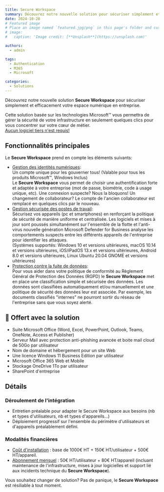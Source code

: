 ```yaml
---
title: Secure Workspace
summary: Découvrez notre nouvelle solution pour sécuriser simplement et efficacement votre espace numérique en entreprise.
date: 2024-10-28
# Featured image
# Place an image named `featured.jpg/png` in this page's folder and customize its options here.
# image:
#   caption: 'Image credit: [**Unsplash**](https://unsplash.com)'

authors:
  - admin

tags:
  - Authentication
  - M365
  - Microsoft

categories:
  - Solutions
---
```


Découvrez notre nouvelle solution **Secure Workspace** pour sécuriser simplement et efficacement votre espace numérique en entreprise.

Cette solution basée sur les technologies Microsoft™ vous permettra de gérer la sécurité de votre infrastructure en seulement quelques clics pour vous concentrer sur votre cœur de métier.\
<ins>Aucun logiciel tiers n'est requis!</ins>

## Fonctionnalités principales
Le **Secure Workspace** prend en compte les éléments suivants:
- <ins>Gestion des identités numériques</ins>:\
Un compte unique pour les gouverner tous! (Valable pour tous les produits Microsoft™, Windows Inclus)\
Le **Secure Workspace** vous permet de choisir une authentification forte et adaptée à votre entreprise (mot de passe, biométrie, code à usage unique, etc). Une connexion suspecte? Nous la bloquons! Un changement de collaborateur? Le compte de l'ancien collaborateur est remplacé en quelques clics par le nouveau.
- <ins>Gestion sécurisée des postes de travail</ins>:\
Sécurisez vos appareils (pc et smartphones) en renforçant la politique de sécurité de manière uniforme et centralisée. Les logiciels et mises à jour sont poussés simultanément sur l'ensemble de la flotte et l'anti-virus nouvelle génération Microsoft Defender for Business analyse les comportements suspects entre les différents appareils de l'entreprise pour identifier les attaques.\
(Systèmes supportés: Windows 10 et versions ultérieures, macOS 10.14 et versions ultérieures, iOS/iPadOS 13.x et versions ultérieures, Android 8.0 et versions ultérieures, Linux Ubuntu 20.04 GNOME et versions ultérieures)
- <ins>Protection contre la fuite de données</ins>:\
Pour vous aider dans votre politique de conformité au Règlement Général de Protection des Données (RGPD) le **Secure Workspace** met en place une classification simple et sécurisée des données. Les données sont classifiées automatiquement et/ou manuellement et une politique de sécurité des données leur est associée. Par exemple, les documents classifiés "internes" ne pourront sortir du réseau de l'entreprise sans que vous soyez alerté.

## 🎁 Offert avec la solution
- Suite Microsoft Office (Word, Excel, PowerPoint, Outlook, Teams, OneNote, Access et Publisher)
- Serveur Mail avec protection anti-phishing avancée et boite mail cloud de 50Go par utilisateur
- Nom de domaine et hébergement pour un site Web
- Une licence Windows 11 Business Edition par utilisateur
- Microsoft Office 365 Web et Mobile
- Stockage OneDrive 1To par utilisateur
- SharePoint d'entreprise

## Détails
### Déroulement de l'intégration
- Entretien préalable pour adapter le Secure Workspace aux besoins (nb et types d'utilisateurs, nb et types d'appareils...)
- Déploiement progressif sur l'ensemble du périmètre d'utilisateurs et d'appareils préalablement défini.

### Modalités financières
- <ins>Coût d'installation</ins> : base de 1000€ HT + 150€ HT/utilisateur + 500€ HT/appareil.
- <ins>Abonnement mensuel</ins> : 50€ HT/utilisateur + 80€ HT/appareil (incluant maintenance de l'infrastructure, mises à jour logicielles et support lié aux incidents technique du **Secure Workspace**).

Vous souhaitez changer de solution? Pas de panique, le **Secure Workspace** est résiliable à tout moment.